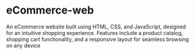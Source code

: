 ﻿# eCommerce-web
An eCommerce website built using HTML, CSS, and JavaScript, designed for an intuitive shopping experience. Features include a product catalog, shopping cart functionality, and a responsive layout for seamless browsing on any device


